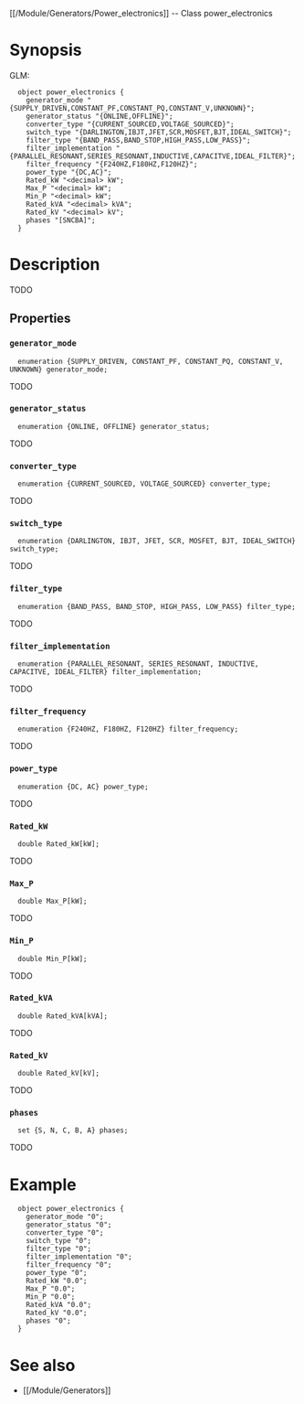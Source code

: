 [[/Module/Generators/Power_electronics]] -- Class power_electronics

# Synopsis
GLM:
~~~
  object power_electronics {
    generator_mode "{SUPPLY_DRIVEN,CONSTANT_PF,CONSTANT_PQ,CONSTANT_V,UNKNOWN}";
    generator_status "{ONLINE,OFFLINE}";
    converter_type "{CURRENT_SOURCED,VOLTAGE_SOURCED}";
    switch_type "{DARLINGTON,IBJT,JFET,SCR,MOSFET,BJT,IDEAL_SWITCH}";
    filter_type "{BAND_PASS,BAND_STOP,HIGH_PASS,LOW_PASS}";
    filter_implementation "{PARALLEL_RESONANT,SERIES_RESONANT,INDUCTIVE,CAPACITVE,IDEAL_FILTER}";
    filter_frequency "{F240HZ,F180HZ,F120HZ}";
    power_type "{DC,AC}";
    Rated_kW "<decimal> kW";
    Max_P "<decimal> kW";
    Min_P "<decimal> kW";
    Rated_kVA "<decimal> kVA";
    Rated_kV "<decimal> kV";
    phases "[SNCBA]";
  }
~~~

# Description

TODO

## Properties

### `generator_mode`
~~~
  enumeration {SUPPLY_DRIVEN, CONSTANT_PF, CONSTANT_PQ, CONSTANT_V, UNKNOWN} generator_mode;
~~~

TODO

### `generator_status`
~~~
  enumeration {ONLINE, OFFLINE} generator_status;
~~~

TODO

### `converter_type`
~~~
  enumeration {CURRENT_SOURCED, VOLTAGE_SOURCED} converter_type;
~~~

TODO

### `switch_type`
~~~
  enumeration {DARLINGTON, IBJT, JFET, SCR, MOSFET, BJT, IDEAL_SWITCH} switch_type;
~~~

TODO

### `filter_type`
~~~
  enumeration {BAND_PASS, BAND_STOP, HIGH_PASS, LOW_PASS} filter_type;
~~~

TODO

### `filter_implementation`
~~~
  enumeration {PARALLEL_RESONANT, SERIES_RESONANT, INDUCTIVE, CAPACITVE, IDEAL_FILTER} filter_implementation;
~~~

TODO

### `filter_frequency`
~~~
  enumeration {F240HZ, F180HZ, F120HZ} filter_frequency;
~~~

TODO

### `power_type`
~~~
  enumeration {DC, AC} power_type;
~~~

TODO

### `Rated_kW`
~~~
  double Rated_kW[kW];
~~~

TODO

### `Max_P`
~~~
  double Max_P[kW];
~~~

TODO

### `Min_P`
~~~
  double Min_P[kW];
~~~

TODO

### `Rated_kVA`
~~~
  double Rated_kVA[kVA];
~~~

TODO

### `Rated_kV`
~~~
  double Rated_kV[kV];
~~~

TODO

### `phases`
~~~
  set {S, N, C, B, A} phases;
~~~

TODO

# Example

~~~
  object power_electronics {
    generator_mode "0";
    generator_status "0";
    converter_type "0";
    switch_type "0";
    filter_type "0";
    filter_implementation "0";
    filter_frequency "0";
    power_type "0";
    Rated_kW "0.0";
    Max_P "0.0";
    Min_P "0.0";
    Rated_kVA "0.0";
    Rated_kV "0.0";
    phases "0";
  }
~~~

# See also
* [[/Module/Generators]]

